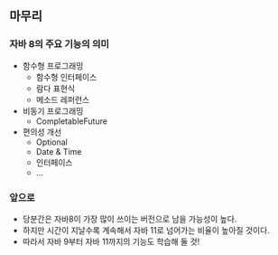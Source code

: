 ## 마무리

### 자바 8의 주요 기능의 의미
+ 함수형 프로그래밍
  - 함수형 인터페이스
  - 람다 표현식
  - 메소드 레퍼런스
+ 비동기 프로그래밍
  - CompletableFuture
+ 편의성 개선
  - Optional
  - Date & Time
  - 인터페이스
  - ...

### 앞으로

+ 당분간은 자바8이 가장 많이 쓰이는 버전으로 남을 가능성이 높다.
+ 하지만 시간이 지날수록 계속해서 자바 11로 넘어가는 비율이 높아질 것이다.
+ 따라서 자바 9부터 자바 11까지의 기능도 학습해 둘 것!
